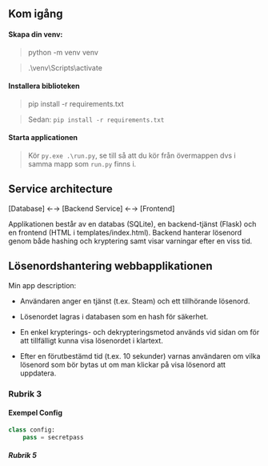 ## Kom igång
#### Skapa din venv:
>python -m venv venv

>.\venv\Scripts\activate

#### Installera biblioteken
>pip install -r requirements.txt

>Sedan: `pip install -r requirements.txt`

#### Starta applicationen
>Kör `py.exe .\run.py`, se till så att du kör från övermappen dvs i samma mapp som `run.py` finns i.


## Service architecture

[Database] ←→ [Backend Service] ←→ [Frontend]

Applikationen består av en databas (SQLite), en backend-tjänst (Flask) och en frontend (HTML i templates/index.html). Backend hanterar lösenord genom både hashing och kryptering samt visar varningar efter en viss tid.

## Lösenordshantering webbapplikationen

Min app description:

- Användaren anger en tjänst (t.ex. Steam) och ett tillhörande lösenord.

- Lösenordet lagras i databasen som en hash för säkerhet.

- En enkel krypterings- och dekrypteringsmetod används vid sidan om för att tillfälligt kunna visa lösenordet i klartext.

- Efter en förutbestämd tid (t.ex. 10 sekunder) varnas användaren om vilka lösenord som bör bytas ut om man klickar på visa lösenord att uppdatera.



### Rubrik 3


#### Exempel Config
```python
class config:
    pass = secretpass
```
##### Rubrik 5


